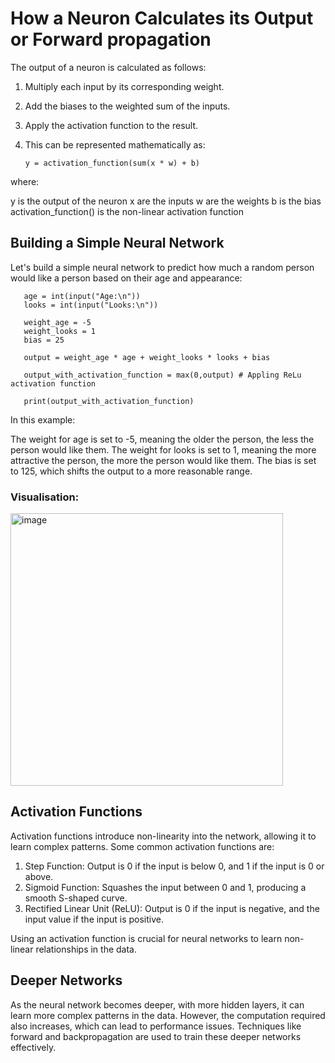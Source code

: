 # How a Neuron Calculates its Output or Forward propagation
The output of a neuron is calculated as follows:

1. Multiply each input by its corresponding weight.
2. Add the biases to the weighted sum of the inputs.
3. Apply the activation function to the result.
4. This can be represented mathematically as:

       y = activation_function(sum(x * w) + b)

where:

y is the output of the neuron
x are the inputs
w are the weights
b is the bias
activation_function() is the non-linear activation function
## Building a Simple Neural Network
Let's build a simple neural network to predict how much a random person would like a person based on their age and appearance:

       age = int(input("Age:\n"))
       looks = int(input("Looks:\n"))

       weight_age = -5
       weight_looks = 1
       bias = 25

       output = weight_age * age + weight_looks * looks + bias

       output_with_activation_function = max(0,output) # Appling ReLu activation function

       print(output_with_activation_function)
       
In this example:

The weight for age is set to -5, meaning the older the person, the less the person would like them.
The weight for looks is set to 1, meaning the more attractive the person, the more the person would like them.
The bias is set to 125, which shifts the output to a more reasonable range.

### Visualisation: 
<img width="436" alt="image" src="https://github.com/623637719/The-Democratization-of-AI/assets/84779222/0f6c20d1-2471-4e19-b889-d4581be65cd3">


## Activation Functions
Activation functions introduce non-linearity into the network, allowing it to learn complex patterns. Some common activation functions are:

1. Step Function: Output is 0 if the input is below 0, and 1 if the input is 0 or above.
2. Sigmoid Function: Squashes the input between 0 and 1, producing a smooth S-shaped curve.
3. Rectified Linear Unit (ReLU): Output is 0 if the input is negative, and the input value if the input is positive.

Using an activation function is crucial for neural networks to learn non-linear relationships in the data.

## Deeper Networks
As the neural network becomes deeper, with more hidden layers, it can learn more complex patterns in the data. However, the computation required also increases, which can lead to performance issues. Techniques like forward and backpropagation are used to train these deeper networks effectively.
